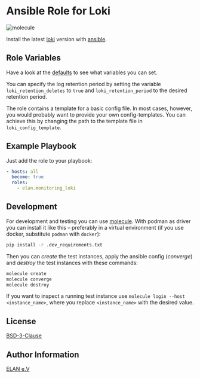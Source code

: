 # Ansible Role for Loki

![molecule](https://github.com/elan/monitoring_loki/actions/workflows/molecule.yml/badge.svg)

Install the latest [loki](https://github.com/grafana/loki) version with [ansible](https://docs.ansible.com/).

## Role Variables

Have a look at the [defaults](defaults/main.yml) to see what variables you can set.

You can specify the log retention period by setting the variable `loki_retention_deletes` to `true` and
`loki_retention_period` to the desired retention period.

The role contains a template for a basic config file.
In most cases, however, you would probably want to provide your own config-templates.
You can achieve this by changing the path to the template file in `loki_config_template`.

## Example Playbook

Just add the role to your playbook:

```yaml
- hosts: all
  become: true
  roles:
    - elan.monitoring_loki
```

## Development

For development and testing you can use [molecule](https://molecule.readthedocs.io/en/latest/).
With podman as driver you can install it like this – preferably in a virtual environment (if you use docker, substitute `podman` with `docker`):

```bash
pip install -r .dev_requirements.txt
```

Then you can *create* the test instances, apply the ansible config (*converge*) and *destroy* the test instances with these commands:

```bash
molecule create
molecule converge
molecule destroy
```

If you want to inspect a running test instance use `molecule login --host <instance_name>`, where you replace `<instance_name>` with the desired value.

## License

[BSD-3-Clause](LICENSE)

## Author Information

[ELAN e.V](https://elan-ev.de/)
